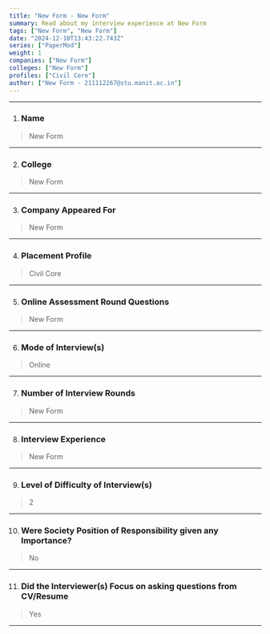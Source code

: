```yaml
---
title: "New Form - New Form"
summary: Read about my interview experience at New Form
tags: ["New Form", "New Form"]
date: "2024-12-10T13:43:22.743Z"
series: ["PaperMod"]
weight: 1
companies: ["New Form"]
colleges: ["New Form"]
profiles: ["Civil Core"]
author: ["New Form - 211112267@stu.manit.ac.in"]
---
```

---
1. ### Name

> New Form

---

2. ### College

> New Form

---

3. ### Company Appeared For

> New Form

---

4. ### Placement Profile

> Civil Core

---

5. ### Online Assessment Round Questions

> New Form

---

6. ### Mode of Interview(s)

> Online

---

7. ### Number of Interview Rounds

> New Form

---

8. ### Interview Experience

> New Form

---

9. ### Level of Difficulty of Interview(s)

> 2

---

10. ### Were Society Position of Responsibility given any Importance?

> No

---

11. ### Did the Interviewer(s) Focus on asking questions from CV/Resume

> Yes

---

